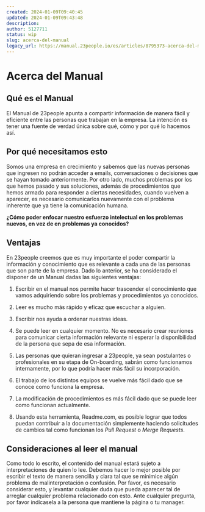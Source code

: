 ```yaml
---
created: 2024-01-09T09:40:45
updated: 2024-01-09T09:43:48
description: 
author: 5127711
status: wip
slug: acerca-del-manual
legacy_url: https://manual.23people.io/es/articles/8795373-acerca-del-manual
---
```


# Acerca del Manual

## Qué es el Manual

El Manual de 23people apunta a compartir información de manera fácil y
eficiente entre las personas que trabajan en la empresa. La intención es tener
una fuente de verdad única sobre qué, cómo y por qué lo hacemos así.

## Por qué necesitamos esto

Somos una empresa en crecimiento y sabemos que las nuevas personas que
ingresen no podrán acceder a emails, conversaciones o decisiones que se hayan
tomado anteriormente. Por otro lado, muchos problemas por los que hemos pasado
y sus soluciones, además de procedimientos que hemos armado para responder a
ciertas necesidades, cuando vuelven a aparecer, es necesario comunicarlos
nuevamente con el problema inherente que ya tiene la comunicación humana.

**¿Cómo poder enfocar nuestro esfuerzo intelectual en los problemas nuevos, en
vez de en problemas ya conocidos?**

## Ventajas

En 23people creemos que es muy importante el poder compartir la información y
conocimiento que es relevante a cada una de las personas que son parte de la
empresa. Dado lo anterior, se ha considerado el disponer de un Manual dadas
las siguientes ventajas:

  1. Escribir en el manual nos permite hacer trascender el conocimiento que vamos adquiriendo sobre los problemas y procedimientos ya conocidos.

  2. Leer es mucho más rápido y eficaz que escuchar a alguien.

  3. Escribir nos ayuda a ordenar nuestras ideas.

  4. Se puede leer en cualquier momento. No es necesario crear reuniones para comunicar cierta información relevante ni esperar la disponibilidad de la persona que sepa de esa información.

  5. Las personas que quieran ingresar a 23people, ya sean postulantes o profesionales en su etapa de On-boarding, sabrán como funcionamos internamente, por lo que podría hacer más fácil su incorporación.

  6. El trabajo de los distintos equipos se vuelve más fácil dado que se conoce como funciona la empresa.

  7. La modificación de procedimientos es más fácil dado que se puede leer como funcionan actualmente.

  8. Usando esta herramienta, Readme.com, es posible lograr que todos puedan contribuir a la documentación simplemente haciendo solicitudes de cambios tal como funcionan los _Pull Request_ o _Merge Requests_.

## Consideraciones al leer el manual

Como todo lo escrito, el contenido del manual estará sujeto a interpretaciones
de quien lo lee. Debemos hacer lo mejor posible por escribir el texto de
manera sencilla y clara tal que se minimice algún problema de
malinterpretación o confusión. Por favor, es necesario considerar esto, y
levantar cualquier duda que pueda aparecer tal de arreglar cualquier problema
relacionado con esto. Ante cualquier pregunta, por favor indícasela a la
persona que mantiene la página o tu manager.


